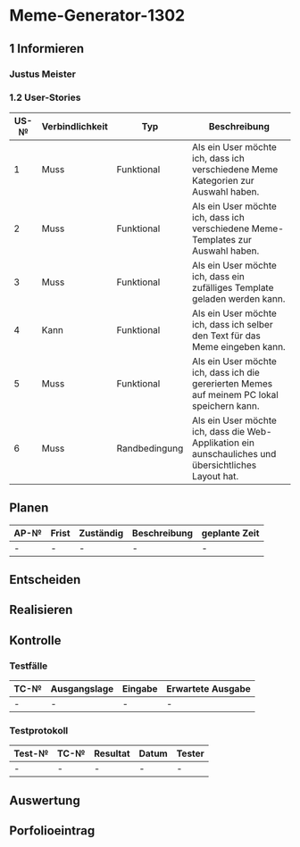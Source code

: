 # Meme-Generator-1302

## 1 Informieren
### Justus Meister

### 1.2 User-Stories
| US-№ | Verbindlichkeit | Typ  | Beschreibung                       |
| ---- | --------------- | ---- | ---------------------------------- |
|  1   | Muss                | Funktional     | Als ein User möchte ich, dass ich verschiedene Meme Kategorien zur Auswahl haben. |
|  2   | Muss                | Funktional     | Als ein User möchte ich, dass ich verschiedene Meme-Templates zur Auswahl haben.  |
|  3   | Muss                | Funktional     | Als ein User möchte ich, dass ein zufälliges Template geladen werden kann. |
|  4   | Kann                | Funktional     | Als ein User möchte ich, dass ich selber den Text für das Meme eingeben kann. |
|  5   | Muss                | Funktional     | Als ein User möchte ich, dass ich die gererierten Memes auf meinem PC lokal speichern kann. |
|  6   | Muss                | Randbedingung  | Als ein User möchte ich, dass die Web-Applikation ein aunschauliches und übersichtliches Layout hat. |


## Planen
| AP-№ | Frist | Zuständig | Beschreibung                                                               | geplante Zeit |
|------|-------|-----------|----------------------------------------------------------------------------|---------------|
| - | -  | - | - | - |



## Entscheiden

## Realisieren

## Kontrolle
### Testfälle
| TC-№ | Ausgangslage | Eingabe | Erwartete Ausgabe |
|---|---|---|---|
| - | - | - | - |


### Testprotokoll
| Test-№ | TC-№ | Resultat | Datum | Tester |
|---|---|---|---|---|
| - | - | - | - | - |



## Auswertung

## Porfolioeintrag

